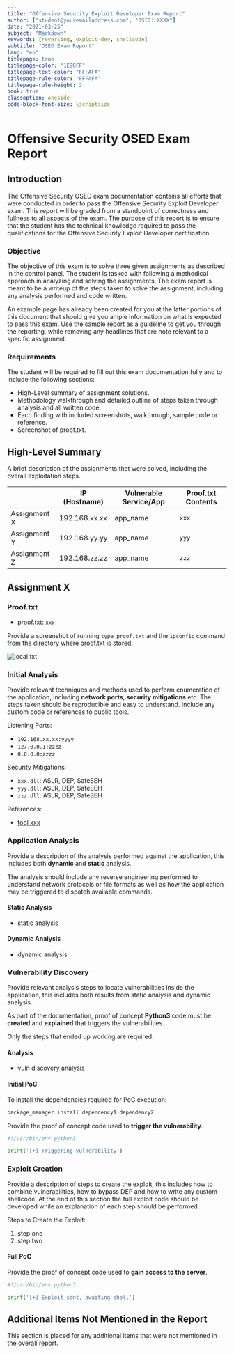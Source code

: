 ```yaml
---
title: "Offensive Security Exploit Developer Exam Report"
author: ["student@youremailaddress.com", "OSID: XXXX"]
date: "2021-03-25"
subject: "Markdown"
keywords: [reversing, exploit-dev, shellcode]
subtitle: "OSED Exam Report"
lang: "en"
titlepage: true
titlepage-color: "1E90FF"
titlepage-text-color: "FFFAFA"
titlepage-rule-color: "FFFAFA"
titlepage-rule-height: 2
book: true
classoption: oneside
code-block-font-size: \scriptsize
---
```

# Offensive Security OSED Exam Report

## Introduction

The Offensive Security OSED exam documentation contains all efforts that were conducted in order to pass the Offensive Security Exploit Developer exam. This report will be graded from a standpoint of correctness and fullness to all aspects of the exam. The purpose of this report is to ensure that the student has the technical knowledge required to pass the qualifications for the Offensive Security Exploit Developer certification.

### Objective

The objective of this exam is to solve three given assignments as described in the control panel. The student is tasked with following a methodical approach in analyzing and solving the assignments. The exam report is meant to be a writeup of the steps taken to solve the assignment, including any analysis performed and code written.

An example page has already been created for you at the latter portions of this document that should give you ample information on what is expected to pass this exam. Use the sample report as a guideline to get you through the reporting, while removing any headlines that are note relevant to a specific assignment.

### Requirements

The student will be required to fill out this exam documentation fully and to include the following sections:

- High-Level summary of assignment solutions.
- Methodology walkthrough and detailed outline of steps taken through analysis and all written code.
- Each finding with included screenshots, walkthrough, sample code or reference.
- Screenshot of proof.txt.

## High-Level Summary

A brief description of the assignments that were solved, including the overall exploitation steps.

|              | IP (Hostname) | Vulnerable Service/App | Proof.txt Contents |
|--------------|---------------|------------------------|--------------------|
| Assignment X | 192.168.xx.xx | app_name               | `xxx`              |
| Assignment Y | 192.168.yy.yy | app_name               | `yyy`              |
| Assignment Z | 192.168.zz.zz | app_name               | `zzz`              |

## Assignment X

### Proof.txt

- proof.txt: `xxx`

Provide a screenshot of running `type proof.txt` and the `ipconfig` command from the directory where proof.txt is stored.

![local.txt](src/placeholder-image-300x225.png)

### Initial Analysis

Provide relevant techniques and methods used to perform enumeration of the application, including **network ports**, **security mitigations** etc. The steps taken should be reproducible and easy to understand. Include any custom code or references to public tools.

Listening Ports:

- `192.168.xx.xx:yyyy`
- `127.0.0.1:zzzz`
- `0.0.0.0:zzzz`

Security Mitigations:

- `xxx.dll`: ASLR, DEP, SafeSEH
- `yyy.dll`: ASLR, DEP, SafeSEH
- `zzz.dll`: ASLR, DEP, SafeSEH

References:

- [tool xxx](https://github.com)

### Application Analysis

Provide a description of the analysis performed against the application, this includes both **dynamic** and **static** analysis.

The analysis should include any reverse engineering performed to understand network protocols or file formats as well as how the application may be triggered to dispatch available commands.

#### Static Analysis

- static analysis

#### Dynamic Analysis

- dynamic analysis

### Vulnerability Discovery

Provide relevant analysis steps to locate vulnerabilities inside the application, this includes both results from static analysis and dynamic analysis.

As part of the documentation, proof of concept **Python3** code must be **created** and **explained** that triggers the vulnerabilities.

Only the steps that ended up working are required.

#### Analysis

- vuln discovery analysis

#### Initial PoC

To install the dependencies required for PoC execution:

```default
package_manager install dependency1 dependency2
```

Provide the proof of concept code used to **trigger the vulnerability**.

```python
#!/usr/bin/env python3

print('[+] Triggering vulnerability')
```

### Exploit Creation

Provide a description of steps to create the exploit, this includes how to combine vulnerabilities, how to bypass DEP and how to write any custom shellcode. At the end of this section the full exploit code should be developed while an explanation of each step should be performed.

Steps to Create the Exploit:

1. step one
2. step two

#### Full PoC

Provide the proof of concept code used to **gain access to the server**.

```python
#!/usr/bin/env python3

print('[+] Exploit sent, awaiting shell')
```

## Additional Items Not Mentioned in the Report

This section is placed for any additional items that were not mentioned in the overall report.
